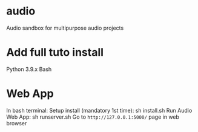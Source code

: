 # audio
Audio sandbox for multipurpose audio projects

# Add full tuto install
Python 3.9.x
Bash

# Web App
In bash terminal:
Setup install (mandatory 1st time): sh install.sh
Run Audio Web App: sh runserver.sh
Go to `http://127.0.0.1:5000/` page in web browser
